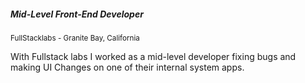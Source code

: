 ##### Mid-Level Front-End Developer

<small>FullStacklabs - Granite Bay, California</small>

With Fullstack labs I worked as a mid-level developer fixing bugs and making UI Changes on one of their internal system apps.